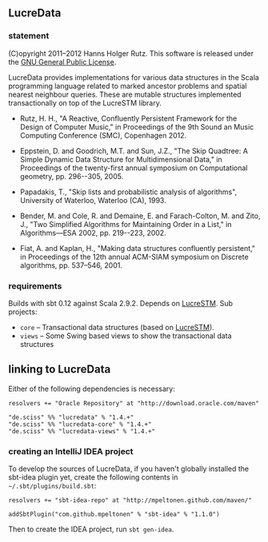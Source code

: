 ## LucreData

### statement

(C)opyright 2011&ndash;2012 Hanns Holger Rutz. This software is released under the [GNU General Public License](http://github.com/Sciss/LucreData/blob/master/licenses/LucreData-License.txt).

LucreData provides implementations for various data structures in the Scala programming language related to marked ancestor problems and spatial nearest neighbour queries. These are mutable structures implemented transactionally on top of the LucreSTM library.

* Rutz, H. H., "A Reactive, Confluently Persistent Framework for the Design of Computer Music," in Proceedings of the 9th Sound an Music Computing Conference (SMC), Copenhagen 2012.

* Eppstein, D. and Goodrich, M.T. and Sun, J.Z., "The Skip Quadtree: A Simple Dynamic Data Structure for Multidimensional Data," in Proceedings of the twenty-first annual symposium on Computational geometry, pp. 296--305, 2005.

* Papadakis, T., "Skip lists and probabilistic analysis of algorithms", University of Waterloo, Waterloo (CA), 1993.

* Bender, M. and Cole, R. and Demaine, E. and Farach-Colton, M. and Zito, J., "Two Simplified Algorithms for Maintaining Order in a List," in Algorithms—ESA 2002, pp. 219--223, 2002.

* Fiat, A. and Kaplan, H., "Making data structures confluently persistent," in Proceedings of the 12th annual ACM-SIAM symposium on Discrete algorithms, pp. 537–546, 2001.

### requirements

Builds with sbt 0.12 against Scala 2.9.2. Depends on [LucreSTM](http://github.com/Sciss/LucreSTM). Sub projects:

* `core` &ndash; Transactional data structures (based on [LucreSTM](https://github.com/Sciss/LucreSTM)).
* `views` &ndash; Some Swing based views to show the transactional data structures

## linking to LucreData

Either of the following dependencies is necessary:

    resolvers += "Oracle Repository" at "http://download.oracle.com/maven"
    
    "de.sciss" %% "lucredata" % "1.4.+"
    "de.sciss" %% "lucredata-core" % "1.4.+"
    "de.sciss" %% "lucredata-views" % "1.4.+"

### creating an IntelliJ IDEA project

To develop the sources of LucreData, if you haven't globally installed the sbt-idea plugin yet, create the following contents in `~/.sbt/plugins/build.sbt`:

    resolvers += "sbt-idea-repo" at "http://mpeltonen.github.com/maven/"
    
    addSbtPlugin("com.github.mpeltonen" % "sbt-idea" % "1.1.0")

Then to create the IDEA project, run `sbt gen-idea`.

